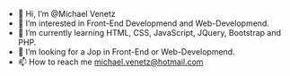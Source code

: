 - 👋 Hi, I’m @Michael Venetz
- 👀 I’m interested in Front-End Developmend and Web-Developmend.
- 🌱 I’m currently learning HTML, CSS, JavaScript, JQuery, Bootstrap and PHP.
- 💞️ I’m looking for a Jop in Front-End or Web-Developmend.
- 📫 How to reach me michael.venetz@hotmail.com

<!---
✨ special ✨ repository because its `README.md` (this file) appears on your GitHub profile.
You can click the Preview link to take a look at your changes.
--->
